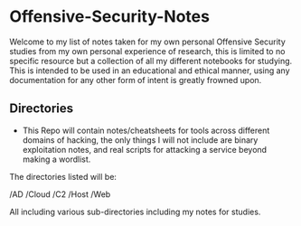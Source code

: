 # Offensive-Security-Notes

Welcome to my list of notes taken for my own personal Offensive Security studies from my own personal experience of research, this is limited to no specific resource but a collection of all my different notebooks for studying. This is intended to be used in an educational and ethical manner, using any documentation for any other form of intent is greatly frowned upon.

## Directories

- This Repo will contain notes/cheatsheets for tools across different domains of hacking, the only things I will not include are binary exploitation notes, and real scripts for attacking a service beyond making a wordlist.

The directories listed will be:

/AD
/Cloud
/C2
/Host
/Web


All including various sub-directories including my notes for studies.

